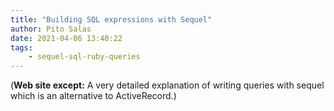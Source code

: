 ```yaml
---
title: "Building SQL expressions with Sequel"
author: Pito Salas
date: 2021-04-06 13:40:22
tags:
    - sequel-sql-ruby-queries
---
```



(**Web site except:** A very detailed explanation of writing queries with sequel which is an alternative to ActiveRecord.) 
